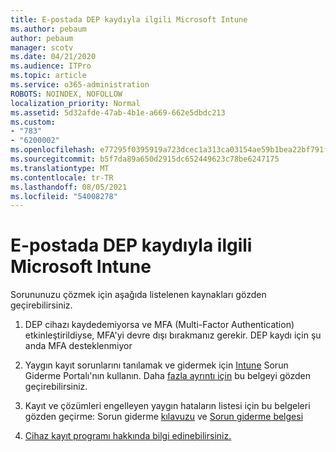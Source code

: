 ```yaml
---
title: E-postada DEP kaydıyla ilgili Microsoft Intune
ms.author: pebaum
author: pebaum
manager: scotv
ms.date: 04/21/2020
ms.audience: ITPro
ms.topic: article
ms.service: o365-administration
ROBOTS: NOINDEX, NOFOLLOW
localization_priority: Normal
ms.assetid: 5d32afde-47ab-4b1e-a669-662e5dbdc213
ms.custom:
- "783"
- "6200002"
ms.openlocfilehash: e77295f0395919a723dcec1a313ca03154ae59b1bea22bf791f3a0f923cab60d
ms.sourcegitcommit: b5f7da89a650d2915dc652449623c78be6247175
ms.translationtype: MT
ms.contentlocale: tr-TR
ms.lasthandoff: 08/05/2021
ms.locfileid: "54008278"
---
```

# <a name="troubleshoot-issues-with-dep-enrollment-in-microsoft-intune"></a>E-postada DEP kaydıyla ilgili Microsoft Intune

Sorununuzu çözmek için aşağıda listelenen kaynakları gözden geçirebilirsiniz.
  
1. DEP cihazı kaydedemiyorsa ve MFA (Multi-Factor Authentication) etkinleştirildiyse, MFA'yi devre dışı bırakmanız gerekir. DEP kaydı için şu anda MFA desteklenmiyor

2. Yaygın kayıt sorunlarını tanılamak ve gidermek için [Intune](https://devicemanagement.microsoft.com/#blade/Microsoft_Intune_DeviceSettings/TroubleshootBlade) Sorun Giderme Portalı'nın kullanın. Daha [fazla ayrıntı için](https://docs.microsoft.com/intune/help-desk-operators) bu belgeyi gözden geçirebilirsiniz.

3. Kayıt ve çözümleri engelleyen yaygın hataların listesi için bu belgeleri gözden geçirme: Sorun giderme [kılavuzu](https://support.microsoft.com/help/4039809/troubleshooting-ios-device-enrollment-in-intune) ve [Sorun giderme belgesi](https://docs.microsoft.com/troubleshoot/mem/intune/troubleshoot-device-enrollment-in-intune)

4. [Cihaz kayıt programı hakkında bilgi edinebilirsiniz.](https://docs.microsoft.com/intune/device-enrollment-program-enroll-ios)
